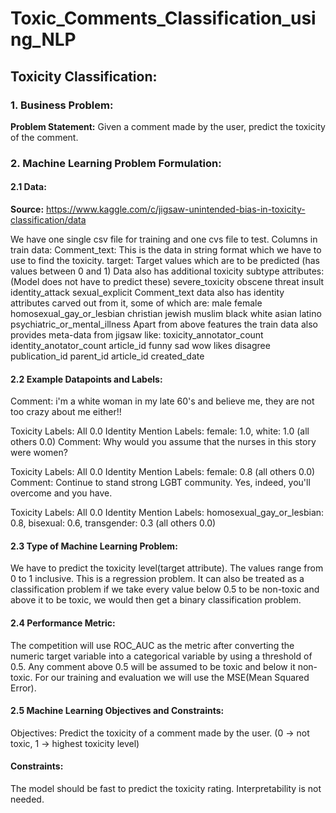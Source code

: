 # Toxic_Comments_Classification_using_NLP

## Toxicity Classification:


### 1. Business Problem:

**Problem Statement:** Given a comment made by the user, predict the toxicity of the comment.


### 2. Machine Learning Problem Formulation:

#### 2.1 Data:
**Source:** https://www.kaggle.com/c/jigsaw-unintended-bias-in-toxicity-classification/data

We have one single csv file for training and one cvs file to test.
Columns in train data:
Comment_text: This is the data in string format which we have to use to find the toxicity.
target: Target values which are to be predicted (has values between 0 and 1)
Data also has additional toxicity subtype attributes: (Model does not have to predict these)
severe_toxicity
obscene
threat
insult
identity_attack
sexual_explicit
Comment_text data also has identity attributes carved out from it, some of which are:
male
female
homosexual_gay_or_lesbian
christian
jewish
muslim
black
white
asian
latino
psychiatric_or_mental_illness
Apart from above features the train data also provides meta-data from jigsaw like:
toxicity_annotator_count
identity_anotator_count
article_id
funny
sad
wow
likes
disagree
publication_id
parent_id
article_id
created_date

#### 2.2 Example Datapoints and Labels:

Comment: i'm a white woman in my late 60's and believe me, they are not too crazy about me either!!


Toxicity Labels: All 0.0
Identity Mention Labels: female: 1.0, white: 1.0 (all others 0.0)
Comment: Why would you assume that the nurses in this story were women?


Toxicity Labels: All 0.0
Identity Mention Labels: female: 0.8 (all others 0.0)
Comment: Continue to stand strong LGBT community. Yes, indeed, you'll overcome and you have.

Toxicity Labels: All 0.0
Identity Mention Labels: homosexual_gay_or_lesbian: 0.8, bisexual: 0.6, transgender: 0.3 (all others 0.0)

#### 2.3 Type of Machine Learning Problem:

We have to predict the toxicity level(target attribute). The values range from 0 to 1 inclusive. This is a regression problem. It can also be treated as a classification problem if we take every value below 0.5 to be non-toxic and above it to be toxic, we would then get a binary classification problem.

#### 2.4 Performance Metric:

The competition will use ROC_AUC as the metric after converting the numeric target variable into a categorical variable by using a threshold of 0.5. Any comment above 0.5 will be assumed to be toxic and below it non-toxic. For our training and evaluation we will use the MSE(Mean Squared Error).

#### 2.5 Machine Learning Objectives and Constraints:

Objectives: Predict the toxicity of a comment made by the user. (0 -> not toxic, 1 -> highest toxicity level)

#### Constraints:

The model should be fast to predict the toxicity rating.
Interpretability is not needed.
